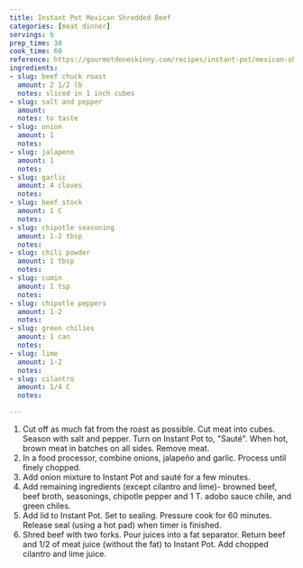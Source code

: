 ```yaml
---
title: Instant Pot Mexican Shredded Beef
categories: [meat dinner]
servings: 6
prep_time: 30
cook_time: 60
reference: https://gourmetdoneskinny.com/recipes/instant-pot/mexican-shredded-beef/
ingredients:
- slug: beef chuck roast
  amount: 2 1/2 lb
  notes: sliced in 1 inch cubes
- slug: salt and pepper
  amount:
  notes: to taste
- slug: onion
  amount: 1
  notes:
- slug: jalapeno
  amount: 1
  notes:
- slug: garlic
  amount: 4 cloves
  notes:
- slug: beef stock
  amount: 1 C
  notes:
- slug: chipotle seasoning
  amount: 1-2 tbsp
  notes:
- slug: chili powder
  amount: 1 tbsp
  notes:
- slug: cumin
  amount: 1 tsp
  notes:
- slug: chipotle peppers
  amount: 1-2
  notes:
- slug: green chilies
  amount: 1 can
  notes:
- slug: lime
  amount: 1-2
  notes:
- slug: cilantro
  amount: 1/4 C
  notes:

---
```


1. Cut off as much fat from the roast as possible. Cut meat into cubes. Season with salt and pepper. Turn on Instant Pot to, "Sauté".
    When hot, brown meat in batches on all sides. Remove meat.
2. In a food processor, combine onions, jalapeño and garlic. Process until finely chopped.
3. Add onion mixture to Instant Pot and sauté for a few minutes.
4. Add remaining ingredients (except cilantro and lime)- browned beef, beef broth, seasonings, chipotle pepper and 1 T. adobo sauce chile, and green chiles.
5. Add lid to Instant Pot. Set to sealing. Pressure cook for 60 minutes. Release seal (using a hot pad) when timer is finished.
6. Shred beef with two forks. Pour juices into a fat separator. Return beef and 1/2 of meat juice (without the fat) to Instant Pot. Add chopped cilantro and lime juice.